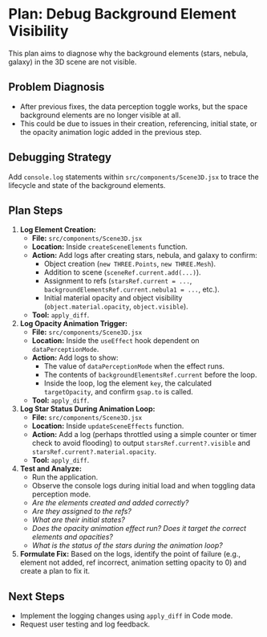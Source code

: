 # Plan: Debug Background Element Visibility

This plan aims to diagnose why the background elements (stars, nebula, galaxy) in the 3D scene are not visible.

## Problem Diagnosis

- After previous fixes, the data perception toggle works, but the space background elements are no longer visible at all.
- This could be due to issues in their creation, referencing, initial state, or the opacity animation logic added in the previous step.

## Debugging Strategy

Add `console.log` statements within `src/components/Scene3D.jsx` to trace the lifecycle and state of the background elements.

## Plan Steps

1.  **Log Element Creation:**
    *   **File:** `src/components/Scene3D.jsx`
    *   **Location:** Inside `createSceneElements` function.
    *   **Action:** Add logs after creating stars, nebula, and galaxy to confirm:
        *   Object creation (`new THREE.Points`, `new THREE.Mesh`).
        *   Addition to scene (`sceneRef.current.add(...)`).
        *   Assignment to refs (`starsRef.current = ...`, `backgroundElementsRef.current.nebula1 = ...`, etc.).
        *   Initial material opacity and object visibility (`object.material.opacity`, `object.visible`).
    *   **Tool:** `apply_diff`.
2.  **Log Opacity Animation Trigger:**
    *   **File:** `src/components/Scene3D.jsx`
    *   **Location:** Inside the `useEffect` hook dependent on `dataPerceptionMode`.
    *   **Action:** Add logs to show:
        *   The value of `dataPerceptionMode` when the effect runs.
        *   The contents of `backgroundElementsRef.current` before the loop.
        *   Inside the loop, log the element `key`, the calculated `targetOpacity`, and confirm `gsap.to` is called.
    *   **Tool:** `apply_diff`.
3.  **Log Star Status During Animation Loop:**
    *   **File:** `src/components/Scene3D.jsx`
    *   **Location:** Inside `updateSceneEffects` function.
    *   **Action:** Add a log (perhaps throttled using a simple counter or timer check to avoid flooding) to output `starsRef.current?.visible` and `starsRef.current?.material.opacity`.
    *   **Tool:** `apply_diff`.
4.  **Test and Analyze:**
    *   Run the application.
    *   Observe the console logs during initial load and when toggling data perception mode.
    *   *Are the elements created and added correctly?*
    *   *Are they assigned to the refs?*
    *   *What are their initial states?*
    *   *Does the opacity animation effect run? Does it target the correct elements and opacities?*
    *   *What is the status of the stars during the animation loop?*
5.  **Formulate Fix:** Based on the logs, identify the point of failure (e.g., element not added, ref incorrect, animation setting opacity to 0) and create a plan to fix it.

## Next Steps

- Implement the logging changes using `apply_diff` in Code mode.
- Request user testing and log feedback.